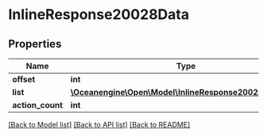 # InlineResponse20028Data

## Properties
Name | Type | Description | Notes
------------ | ------------- | ------------- | -------------
**offset** | **int** |  | 
**list** | [**\Oceanengine\Open\Model\InlineResponse20028DataList[]**](InlineResponse20028DataList.md) |  | 
**action_count** | **int** |  | 

[[Back to Model list]](../README.md#documentation-for-models) [[Back to API list]](../README.md#documentation-for-api-endpoints) [[Back to README]](../README.md)


